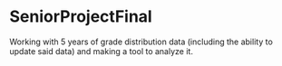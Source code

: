 # SeniorProjectFinal
Working with 5 years of grade distribution data (including the ability to update said data) and making a tool to analyze it.
